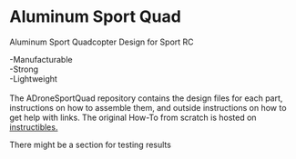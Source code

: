 Aluminum Sport Quad
=====

Aluminum Sport Quadcopter Design for Sport RC


-Manufacturable<br />
-Strong<br />
-Lightweight<br />
<br />
The ADroneSportQuad repository contains the design files for each part, instructions on how to assemble them, and outside instructions on how to get help with links. The original How-To from scratch is hosted on 
<a href="http://www.instructibles.com" target="_blank">instructibles.</a>

There might be a section for testing results
